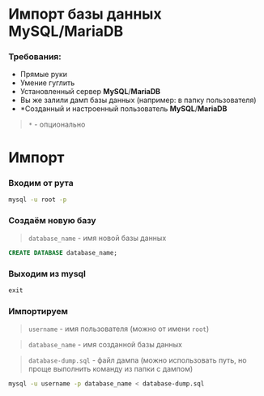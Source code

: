 # Импорт базы данных **MySQL**/**MariaDB**

### Требования:

- Прямые руки
- Умение гуглить
- Установленный сервер **MySQL**/**MariaDB**
- Вы же залили дамп базы данных (например: в папку пользователя)
- \*Созданный и настроенный пользователь **MySQL**/**MariaDB**

> `*` - опционально

# Импорт

### Входим от рута

```bash
mysql -u root -p
```

### Создаём новую базу

> `database_name` - имя новой базы данных

```sql
CREATE DATABASE database_name;
```

### Выходим из **mysql**

```sql
exit
```

### Импортируем

> `username` - имя пользователя (можно от имени `root`)

> `database_name` - имя созданной базы данных

> `database-dump.sql` - файл дампа (можно использовать путь, но проще выполнить команду из папки с дампом)

```bash
mysql -u username -p database_name < database-dump.sql
```
